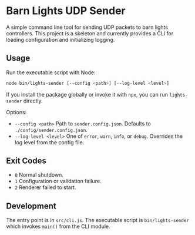 # Barn Lights UDP Sender

A simple command line tool for sending UDP packets to barn lights controllers. This project is a skeleton and currently provides a CLI for loading configuration and initializing logging.

## Usage

Run the executable script with Node:

```bash
node bin/lights-sender [--config <path>] [--log-level <level>]
```

If you install the package globally or invoke it with `npx`, you can run `lights-sender` directly.

Options:

- `--config <path>` Path to `sender.config.json`. Defaults to `./config/sender.config.json`.
- `--log-level <level>` One of `error`, `warn`, `info`, or `debug`. Overrides the log level from the config file.

## Exit Codes

- `0` Normal shutdown.
- `1` Configuration or validation failure.
- `2` Renderer failed to start.

## Development

The entry point is in `src/cli.js`. The executable script is `bin/lights-sender` which invokes `main()` from the CLI module.
